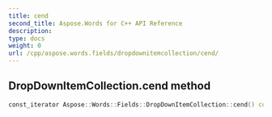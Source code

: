```yaml
---
title: cend
second_title: Aspose.Words for C++ API Reference
description: 
type: docs
weight: 0
url: /cpp/aspose.words.fields/dropdownitemcollection/cend/
---
```

## DropDownItemCollection.cend method




```cpp
const_iterator Aspose::Words::Fields::DropDownItemCollection::cend() const noexcept
```

